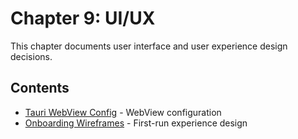 # Chapter 9: UI/UX

This chapter documents user interface and user experience design decisions.

## Contents

- [Tauri WebView Config](./tauri-webview-config.md) - WebView configuration
- [Onboarding Wireframes](./onboarding-wireframes.md) - First-run experience design
